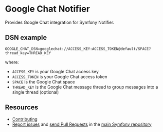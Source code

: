 Google Chat Notifier
====================

Provides Google Chat integration for Symfony Notifier.

DSN example
-----------

```
GOOGLE_CHAT_DSN=googlechat://ACCESS_KEY:ACCESS_TOKEN@default/SPACE?thread_key=THREAD_KEY
```

where:
 - `ACCESS_KEY` is your Google Chat access key
 - `ACCESS_TOKEN` is your Google Chat access token
 - `SPACE` is the Google Chat space
 - `THREAD_KEY` is the Google Chat message thread to group messages into a single thread (optional)

Resources
---------

 * [Contributing](https://symfony.com/doc/current/contributing/index.html)
 * [Report issues](https://github.com/symfony/symfony/issues) and
   [send Pull Requests](https://github.com/symfony/symfony/pulls)
   in the [main Symfony repository](https://github.com/symfony/symfony)
